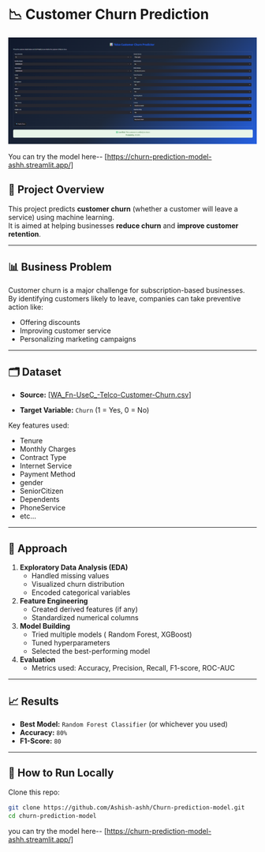 # 📉 Customer Churn Prediction






![Screenshot](sc.png)

You can try the model here-- [https://churn-prediction-model-ashh.streamlit.app/]

## 📌 Project Overview
This project predicts **customer churn** (whether a customer will leave a service) using machine learning.  
It is aimed at helping businesses **reduce churn** and **improve customer retention**.

---

## 📊 Business Problem
Customer churn is a major challenge for subscription-based businesses.  
By identifying customers likely to leave, companies can take preventive action like:
- Offering discounts
- Improving customer service
- Personalizing marketing campaigns

---

## 🗂 Dataset
- **Source:** [[WA_Fn-UseC_-Telco-Customer-Churn.csv](../../Downloads/WA_Fn-UseC_-Telco-Customer-Churn.csv)]  

- **Target Variable:** `Churn` (1 = Yes, 0 = No)

Key features used:
- Tenure  
- Monthly Charges  
- Contract Type  
- Internet Service  
- Payment Method  
- gender
- SeniorCitizen
- Dependents
- PhoneService
- etc...
        

---

## 🔧 Approach
1. **Exploratory Data Analysis (EDA)**
   - Handled missing values
   - Visualized churn distribution
   - Encoded categorical variables
2. **Feature Engineering**
   - Created derived features (if any)
   - Standardized numerical columns
3. **Model Building**
   - Tried multiple models ( Random Forest, XGBoost)
   - Tuned hyperparameters
   - Selected the best-performing model
4. **Evaluation**
   - Metrics used: Accuracy, Precision, Recall, F1-score, ROC-AUC

---

## 📈 Results
- **Best Model:** `Random Forest Classifier` (or whichever you used)
- **Accuracy:** `80%`
- **F1-Score:** `80`




---

## 🚀 How to Run Locally

Clone this repo:
```bash
git clone https://github.com/Ashish-ashh/Churn-prediction-model.git
cd churn-prediction-model
```

you can try the model here-- [https://churn-prediction-model-ashh.streamlit.app/]
